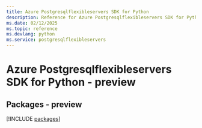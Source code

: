 ```yaml
---
title: Azure Postgresqlflexibleservers SDK for Python
description: Reference for Azure Postgresqlflexibleservers SDK for Python
ms.date: 02/12/2025
ms.topic: reference
ms.devlang: python
ms.service: postgresqlflexibleservers
---
```

# Azure Postgresqlflexibleservers SDK for Python - preview
## Packages - preview
[!INCLUDE [packages](postgresqlflexibleservers-index.md)]